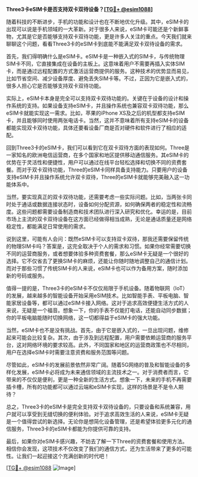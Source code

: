 **Three3卡eSIM卡是否支持双卡双待设备？[[TG💪+ @esim1088](https://t.me/s/esim1088)]**

随着科技的不断进步，手机的功能和设计也在不断地优化升级。其中，eSIM卡的出现可以说是手机领域的一大革新。对于很多人来说，eSIM卡可能还是个新鲜事物，尤其是它是否能够支持双卡双待功能，更是许多人关注的重点。今天我们就来聊聊这个问题，看看Three3卡的eSIM卡到底能不能满足双卡双待设备的需求。

首先，我们得明确什么是eSIM卡。eSIM卡是一种嵌入式的SIM卡，与传统物理SIM卡不同，它直接集成在设备的主板上。这意味着用户不需要再插入实体SIM卡，而是通过远程配置的方式激活运营商提供的服务。这种技术的优势显而易见，比如节省空间、减少设备厚度、避免丢失SIM卡等。不过，正因为它是嵌入式的，很多人担心它是否能够支持双卡双待功能。

实际上，eSIM卡本身是完全可以支持双卡双待功能的。关键在于设备的设计和操作系统的支持。如果设备支持eSIM卡，并且操作系统也兼容双卡双待功能，那么eSIM卡就能实现这一需求。比如，苹果的iPhone XS及之后的机型都支持eSIM卡，并且能够同时使用两张电话卡。当然，这并不意味着所有支持eSIM卡的设备都能实现双卡双待功能，具体还要看设备厂商是否对硬件和软件进行了相应的适配。

回到Three3卡的eSIM卡，我们可以看到它在双卡双待方面的表现如何。Three是一家知名的欧洲电信运营商，在多个国家和地区提供移动通信服务。其eSIM卡的优势在于灵活性和便捷性，用户可以通过在线平台轻松选择和切换不同的资费套餐。而对于双卡双待功能，Three的eSIM卡同样具备支持能力。只要用户的设备支持eSIM卡并且操作系统允许双卡双待，Three的eSIM卡就能够完美融入这一功能体系中。

当然，要实现真正的双卡双待功能，还需要考虑一些实际问题。比如，当两张卡同时处于通话或数据连接状态时，设备如何分配资源，如何确保两者的稳定性和流畅度。这些问题都需要设备制造商和技术团队进行深入研究和优化。幸运的是，目前市场上主流的双卡双待设备在这方面已经做得相当成熟，无论是通话质量还是网络稳定性，都能满足日常使用的需求。

说到这里，可能有人会问：既然eSIM卡可以支持双卡双待，那我还需要保留传统的物理SIM卡吗？答案是，这完全取决于个人的需求和习惯。如果你经常需要切换不同的运营商服务，或者想要体验多种资费套餐，那么eSIM卡无疑是一个很好的选择。它不仅省去了更换SIM卡的麻烦，还能让你随时随地调整自己的通信计划。而对于那些习惯了传统SIM卡的人来说，eSIM卡也可以作为备用方案，随时添加新的号码或服务。

值得一提的是，Three3卡的eSIM卡不仅仅局限于手机设备。随着物联网（IoT）的发展，越来越多的智能设备开始采用eSIM技术。比如智能手表、平板电脑、智能家居设备等，都可以通过eSIM卡接入网络。这对于追求高效便捷生活方式的人来说，无疑是一个福音。想象一下，你的手表不仅能打电话，还能自动同步数据；你的平板电脑能随时切换网络，这一切都得益于eSIM卡的强大功能。

当然，eSIM卡也不是没有挑战。首先，由于它是嵌入式的，一旦出现问题，维修起来可能会比较复杂。其次，由于涉及到远程配置，用户需要依赖运营商的服务平台，这对网络环境的要求较高。此外，不同国家和地区的运营商政策也不尽相同，用户在选择eSIM卡时需要注意资费和服务范围等问题。

尽管如此，eSIM卡的发展前景依然非常广阔。随着5G网络的普及和智能设备的多样化发展，eSIM卡必将成为未来通信领域的主流技术之一。对于消费者而言，它带来的不仅仅是便利，更是一种全新的生活方式。想象一下，未来的手机不再需要插卡槽，所有的功能都可以通过云端和eSIM卡实现，这样的场景是不是令人期待？

总之，Three3卡的eSIM卡是完全支持双卡双待设备的，只要设备和系统兼容，用户就可以享受到无缝切换的便利体验。对于追求高效生活的人来说，eSIM卡无疑是一个值得尝试的新选择。无论你是想简化设备管理，还是希望体验更多元化的通信服务，Three3卡的eSIM卡都能为你提供可靠的支持。

最后，如果你对eSIM卡感兴趣，不妨去了解一下Three的资费套餐和使用方法。相信你会发现，这项技术不仅改变了我们的通信方式，还为生活带来了更多的可能性。让我们一起迎接这个充满创新的时代吧！

[[TG💪+ @esim1088](https://t.me/s/esim1088) ![Image](https://i.postimg.cc/4NQfJmqS/Snipaste-2025-05-13-00-14-12.png)]